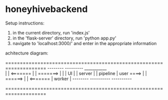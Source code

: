 # honeyhivebackend

Setup instructions: 

1. in the current directory, run 'index.js'
2. in the 'flask-server' directory, run 'python app.py'
3. navigate to 'localhost:3000/' and enter in the appropriate information

achitecture diagram:

====================================================================
            --------            ---------               ___________  
            |       | <======= |         | =======>   |          |
            |  UI   |          |  server |            | pipeline |
user ====>  |       | ======>  |         | <=======   |  worker  |
             --------           ----------             ----------

====================================================================
